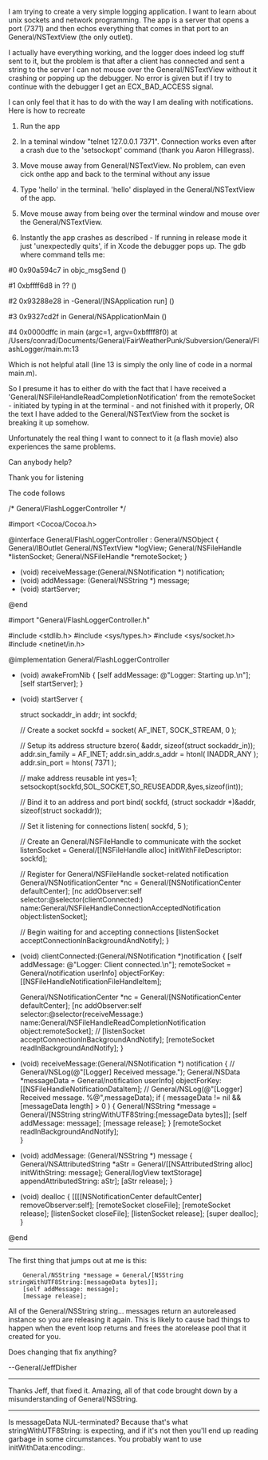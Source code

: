 

I am trying to create a very simple logging application. I want to learn about unix sockets and network programming.
The app is a server that opens a port (7371) and then echos everything that comes in that port to an General/NSTextView (the only outlet).

I actually have everything working, and the logger does indeed log stuff sent to it, but the problem is that after a client has connected  and sent a string to the server  I can not mouse over the General/NSTextView without it crashing or popping up the debugger. No error is given but if I try to continue with the debugger I get an  ECX_BAD_ACCESS signal.

I can only feel that it has to do with the way I am dealing with notifications. Here is how to recreate

1) Run the app

2) In a teminal window "telnet 127.0.0.1 7371". Connection works even after a crash due to the 'setsockopt' command (thank you Aaron Hillegrass).

3) Move mouse away from General/NSTextView. No problem, can even cick onthe app and back to the terminal without any issue

4) Type 'hello' in the terminal. 'hello' displayed in the General/NSTextView of the app.

5) Move mouse away from being over the terminal window and mouse over the General/NSTextView.

6) Instantly the app crashes as described - If running in release mode it just 'unexpectedly quits', if in Xcode the debugger pops up. The gdb where command tells me:

#0  0x90a594c7 in objc_msgSend ()

#1  0xbffff6d8 in ?? ()

#2  0x93288e28 in -General/[NSApplication run] ()

#3  0x9327cd2f in General/NSApplicationMain ()

#4  0x0000dffc in main (argc=1, argv=0xbffff8f0) at /Users/conrad/Documents/General/FairWeatherPunk/Subversion/General/FlashLogger/main.m:13

Which is not helpful atall (line 13 is simply the only line of code in a normal main.m).

So I presume it has to either do with the fact that I have received a 'General/NSFileHandleReadCompletionNotification' from the remoteSocket - initiated by typing in at the terminal - and not finished with it properly, OR the text I have added to the General/NSTextView from the socket is breaking it up somehow.

Unfortunately the real thing I want to connect to it (a flash movie) also experiences the same problems.

Can anybody help?

Thank you for listening



The code follows

    
/* General/FlashLoggerController */

#import <Cocoa/Cocoa.h>

@interface General/FlashLoggerController : General/NSObject
{
    General/IBOutlet General/NSTextView *logView;
	General/NSFileHandle *listenSocket;
	General/NSFileHandle *remoteSocket;
}

- (void) receiveMessage:(General/NSNotification *) notification;
- (void) addMessage: (General/NSString *) message;
- (void) startServer;

@end

    
#import "General/FlashLoggerController.h"

#include <stdlib.h>
#include <sys/types.h>
#include <sys/socket.h>
#include <netinet/in.h>

@implementation General/FlashLoggerController

- (void) awakeFromNib
{
	[self addMessage: @"Logger: Starting up.\n"];
	[self startServer];
}

- (void) startServer
{ 
	
	struct sockaddr_in addr;
    int sockfd;
	
    // Create a socket
    sockfd = socket( AF_INET, SOCK_STREAM, 0 );
	
    // Setup its address structure
    bzero( &addr, sizeof(struct sockaddr_in));
    addr.sin_family = AF_INET;
    addr.sin_addr.s_addr = htonl( INADDR_ANY );
    addr.sin_port = htons( 7371 );
	
	// make address reusable
	int yes=1;
	setsockopt(sockfd,SOL_SOCKET,SO_REUSEADDR,&yes,sizeof(int));
	
    // Bind it to an address and port
    bind( sockfd, (struct sockaddr *)&addr, sizeof(struct sockaddr));
	
    // Set it listening for connections
    listen( sockfd, 5 );

    // Create an General/NSFileHandle to communicate with the socket
    listenSocket = General/[[NSFileHandle alloc] initWithFileDescriptor: sockfd];
	
    // Register for General/NSFileHandle socket-related notification
    General/NSNotificationCenter *nc = General/[NSNotificationCenter defaultCenter];
    [nc addObserver:self
		   selector:@selector(clientConnected:)
			   name:General/NSFileHandleConnectionAcceptedNotification
			 object:listenSocket];
	
    // Begin waiting for and accepting connections
    [listenSocket acceptConnectionInBackgroundAndNotify];
}

- (void) clientConnected:(General/NSNotification *)notification
{
	[self addMessage: @"Logger: Client connected.\n"];
    remoteSocket = General/notification userInfo] objectForKey:[[NSFileHandleNotificationFileHandleItem];
	
    General/NSNotificationCenter *nc = General/[NSNotificationCenter defaultCenter];
    [nc addObserver:self
           selector:@selector(receiveMessage:)
               name:General/NSFileHandleReadCompletionNotification
             object:remoteSocket];
//    [listenSocket acceptConnectionInBackgroundAndNotify];
    [remoteSocket readInBackgroundAndNotify];
}

- (void) receiveMessage:(General/NSNotification *) notification
{
//	General/NSLog(@"[Logger] Received message.");
    General/NSData *messageData = General/notification userInfo] objectForKey:[[NSFileHandleNotificationDataItem];
//	General/NSLog(@"[Logger] Received message. %@",messageData);
    if ( messageData != nil && [messageData length] > 0 ) 
	{
		General/NSString *message = General/[NSString stringWithUTF8String:[messageData bytes]];
		[self addMessage: message];
		[message release];
    }
    [remoteSocket readInBackgroundAndNotify];    
}

- (void) addMessage: (General/NSString *) message
{
    General/NSAttributedString *aStr = General/[[NSAttributedString alloc] initWithString: message];
    General/logView textStorage] appendAttributedString: aStr];
    [aStr release];
}

- (void) dealloc
{
    [[[[NSNotificationCenter defaultCenter] removeObserver:self];
	[remoteSocket closeFile];
	[remoteSocket release];
    [listenSocket closeFile];
    [listenSocket release];	
    [super dealloc];
}

@end


----

The first thing that jumps out at me is this:

    
		General/NSString *message = General/[NSString stringWithUTF8String:[messageData bytes]];
		[self addMessage: message];
		[message release];


All of the General/NSString string... messages return an autoreleased instance so you are releasing it again.  This is likely to cause bad things to happen when the event loop returns and frees the atorelease pool that it created for you.

Does changing that fix anything?

--General/JeffDisher

----

Thanks Jeff, that fixed it. Amazing, all of that code brought down by a misunderstanding of General/NSString.

----
Is     messageData NUL-terminated? Because that's what     stringWithUTF8String: is expecting, and if it's not then you'll end up reading garbage in some circumstances. You probably want to use     initWithData:encoding:.